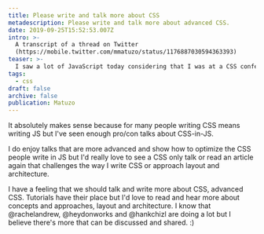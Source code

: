 ```yaml
---
title: Please write and talk more about CSS
metadescription: Please write and talk more about advanced CSS.
date: 2019-09-25T15:52:53.007Z
intro: >-
  A transcript of a thread on Twitter
  (https://mobile.twitter.com/mmatuzo/status/1176887030594363393)
teaser: >-
  I saw a lot of JavaScript today considering that I was at a CSS conference. 
tags:
  - css
draft: false
archive: false
publication: Matuzo
---
```

It absolutely makes sense because for many people writing CSS means writing JS but I've seen enough pro/con talks about CSS-in-JS. 

I do enjoy talks that are more advanced and show how to optimize the CSS people write in JS but I'd really love to see a CSS only talk or read an article again that challenges the way I write CSS or approach layout and architecture.

I have a feeling that we should talk and write more about CSS, advanced CSS. Tutorials have their place but I'd love to read and hear more about concepts and approaches, layout and architecture. I know that @rachelandrew, @heydonworks and @hankchizl are doing a lot but I believe there's more that can be discussed and shared. :)
